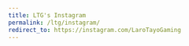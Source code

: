 ```yaml
---
title: LTG's Instagram
permalink: /ltg/instagram/
redirect_to: https://instagram.com/LaroTayoGaming
---
```

